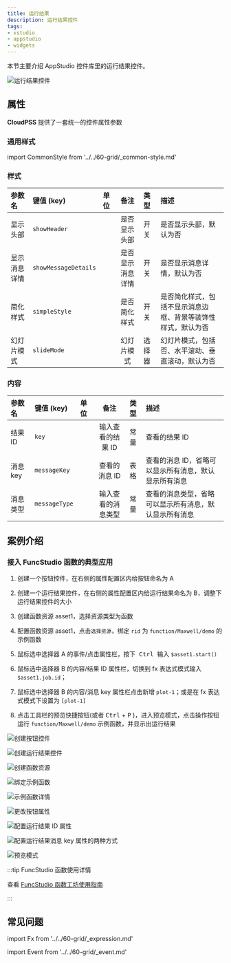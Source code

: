 ```yaml
---
title: 运行结果
description: 运行结果控件
tags:
- xstudio
- appstudio
- widgets
---
```


本节主要介绍 AppStudio 控件库里的运行结果控件。

![运行结果控件](output-viewer-control.png "运行结果控件")


## 属性

**CloudPSS** 提供了一套统一的控件属性参数

### 通用样式

import CommonStyle from '../../60-grid/_common-style.md'

<CommonStyle />

### 样式

| 参数名 | 键值 (key) | 单位 | 备注 | 类型 | 描述 |
| :--- | :--- | :--- | :--: | :--- | :--- |
| 显示头部 | `showHeader` |  | 是否显示头部 | 开关 | 是否显示头部，默认为否 |
| 显示消息详情 | `showMessageDetails` |  | 是否显示消息详情 | 开关 | 是否显示消息详情，默认为否 |
| 简化样式 | `simpleStyle` |  | 是否简化样式 | 开关 | 是否简化样式，包括不显示消息边框、背景等装饰性样式，默认为否 |
| 幻灯片模式 | `slideMode` |  | 幻灯片模式 | 选择器 | 幻灯片模式，包括否、水平滚动、垂直滚动，默认为否 |


### 内容

| 参数名 | 键值 (key) | 单位 | 备注 | 类型 | 描述 |
| :--- | :--- | :--- | :--: | :--- | :--- |
| 结果 ID | `key` |  | 输入查看的结果 ID | 常量 | 查看的结果 ID  |
| 消息 key | `messageKey` |  | 查看的消息 ID | 表格 | 查看的消息 ID，省略可以显示所有消息，默认显示所有消息  |
| 消息类型 | `messageType` |  | 输入查看的消息类型 | 常量 | 查看的消息类型，省略可以显示所有消息，默认显示所有消息  |

## 案例介绍

### 接入 FuncStudio 函数的典型应用

1. 创建一个按钮控件，在右侧的属性配置区内给按钮命名为 A

2. 创建一个运行结果控件，在右侧的属性配置区内给运行结果命名为 B，调整下运行结果控件的大小

3. 创建函数资源 asset1，选择资源类型为函数

4. 配置函数资源 asset1，点击`选择资源`，绑定 `rid` 为 `function/Maxwell/demo` 的示例函数

5. 鼠标选中选择器 A 的事件/点击属性栏，按下<kbd> Ctrl </kbd> 输入 `$asset1.start()`

6. 鼠标选中选择器 B 的内容/结果 ID 属性栏，切换到 fx 表达式模式输入 `$asset1.job.id`；

7. 鼠标选中选择器 B 的内容/消息 key 属性栏点击新增 `plot-1`；或是在 fx  表达式模式下设置为 `[plot-1]`

8. 点击工具栏的预览快捷按钮(或者 <kbd>Ctrl</kbd> + <kbd>P</kbd> )，进入预览模式，点击操作按钮运行 `function/Maxwell/demo` 示例函数，并显示出运行结果

![创建按钮控件](create-button-control.png "创建按钮控件")

![创建运行结果控件](create-output-viewer-control.png "创建运行结果控件")

![创建函数资源](create-function-resource.png "创建函数资源")

![绑定示例函数](bind-example-function.png "绑定示例函数")

![示例函数详情](example-function-details.png "示例函数详情")

![更改按钮属性](change-button-attributes.png "更改按钮属性")

![配置运行结果 ID 属性](config-output-viewer-control-id.png "配置运行结果 ID 属性")

![配置运行结果消息 key 属性的两种方式](config-output-viewer-control-key.png "配置运行结果消息 key 属性的两种方式")

![预览模式](preview-mode.png "预览模式")



:::tip FuncStudio 函数使用详情

查看 [FuncStudio 函数工坊使用指南](../../../../30-funcstudio/10-user-guide/index.md)

:::


## 常见问题



import Fx from '../../60-grid/_expression.md'

<Fx />



import Event from '../../60-grid/_event.md'

<Event />

